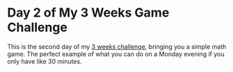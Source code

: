 # Day 2 of My 3 Weeks Game Challenge

This is the second day of my [3 weeks challenge](https://github.com/zsoltime/game-challenge), bringing you a simple math game. The perfect example of what you can do on a Monday evening if you only have like 30 minutes.
